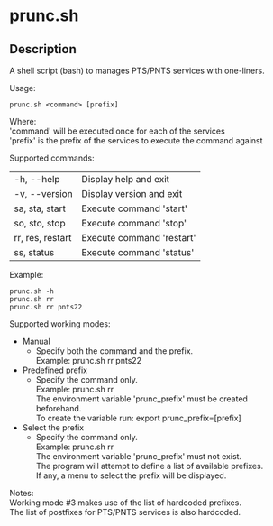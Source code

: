 # prunc.sh

## Description
A shell script (bash) to manages PTS/PNTS services with one-liners.

Usage:

    prunc.sh <command> [prefix]

Where:  
'command' will be executed once for each of the services  
'prefix' is the prefix of the services to execute the command against  

Supported commands:

<table>
    <tr>
        <td>-h, --help</td>
        <td>Display help and exit</td>
    </tr>
    <tr>
        <td>-v, --version</td>
        <td>Display version and exit</td>
    </tr>
    <tr>
        <td>sa, sta, start</td>
        <td>Execute command 'start'</td>
    </tr>
    <tr>
        <td>so, sto, stop</td>
        <td>Execute command 'stop'</td>
    </tr>
    <tr>
        <td>rr, res, restart</td>
        <td>Execute command 'restart'</td>
    </tr>
    <tr>
        <td>ss, status</td>
        <td>Execute command 'status'</td>
    </tr>
</table>

Example:

    prunc.sh -h
    prunc.sh rr
    prunc.sh rr pnts22

Supported working modes:
- Manual
    - Specify both the command and the prefix.  
      Example: prunc.sh rr pnts22
- Predefined prefix
    - Specify the command only.  
      Example: prunc.sh rr  
      The environment variable 'prunc_prefix' must be created beforehand.  
      To create the variable run: export prunc_prefix=\[prefix\]
- Select the prefix
    - Specify the command only.  
      Example: prunc.sh rr  
      The environment variable 'prunc_prefix' must not exist.  
      The program will attempt to define a list of available prefixes.  
      If any, a menu to select the prefix will be displayed.

Notes:  
Working mode #3 makes use of the list of hardcoded prefixes.  
The list of postfixes for PTS/PNTS services is also hardcoded.
